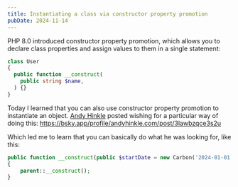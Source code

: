 ```yaml
---
title: Instantiating a class via constructor property promotion
pubDate: 2024-11-14
---
```


PHP 8.0 introduced constructor property promotion, which allows you to declare class properties and assign values to them in a single statement:

```php
class User
{
  public function __construct(
    public string $name,
  ) {}
}
```

Today I learned that you can also use constructor property promotion to instantiate an object. [Andy Hinkle](https://andyhinkle.com/) posted wishing for a particular way of doing this: https://bsky.app/profile/andyhinkle.com/post/3lawbzqce3s2u

Which led me to learn that you can basically do what he was looking for, like this:

```php
public function __construct(public $startDate = new Carbon('2024-01-01'))
{
    parent::__construct();
}
```
